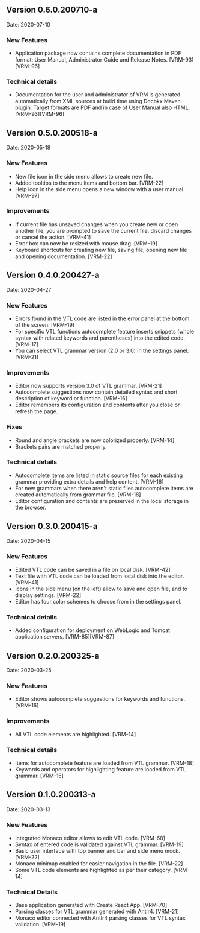 ## Version 0.6.0.200710-a
Date: 2020-07-10

### New Features
- Application package now contains complete documentation in PDF format: User Manual, Administrator Guide and Release Notes. [VRM-93][VRM-96]

### Technical details
- Documentation for the user and administrator of VRM is generated automatically from XML sources at build time using Docbkx Maven plugin.
  Target formats are PDF and in case of User Manual also HTML. [VRM-93][VRM-96]


## Version 0.5.0.200518-a
Date: 2020-05-18

### New Features
- New file icon in the side menu allows to create new file.
- Added tooltips to the menu items and bottom bar. [VRM-22]
- Help icon in the side menu opens a new window with a user manual. [VRM-97]

### Improvements
- If current file has unsaved changes when you create new or open another file, you are prompted to save the current file, discard changes or cancel the action. [VRM-41]
- Error box can now be resized with mouse drag. [VRM-19]
- Keyboard shortcuts for creating new file, saving file, opening new file and opening documentation. [VRM-22]


## Version 0.4.0.200427-a
Date: 2020-04-27

### New Features
- Errors found in the VTL code are listed in the error panel at the bottom of the screen. [VRM-19]
- For specific VTL functions autocomplete feature inserts snippets (whole syntax with related keywords and parentheses) into the edited code. [VRM-17]
- You can select VTL grammar version (2.0 or 3.0) in the settings panel. [VRM-21]

### Improvements
- Editor now supports version 3.0 of VTL grammar. [VRM-21]
- Autocomplete suggestions now contain detailed syntax and short description of keyword or function. [VRM-16]
- Editor remembers its configuration and contents after you close or refresh the page.

### Fixes
- Round and angle brackets are now colorized properly. [VRM-14]
- Brackets pairs are matched properly.

### Technical details
- Autocomplete items are listed in static source files for each existing grammar providing extra details and help content. [VRM-16]
- For new grammars when there aren't static files autocomplete items are created automatically from grammar file. [VRM-18]
- Editor configuration and contents are preserved in the local storage in the browser.


## Version 0.3.0.200415-a
Date: 2020-04-15

### New Features
- Edited VTL code can be saved in a file on local disk. [VRM-42]
- Text file with VTL code can be loaded from local disk into the editor. [VRM-41]
- Icons in the side menu (on the left) allow to save and open file, and to display settings. [VRM-22]
- Editor has four color schemes to choose from in the settings panel.

### Technical details
- Added configuration for deployment on WebLogic and Tomcat application servers. [VRM-85][VRM-87]


## Version 0.2.0.200325-a
Date: 2020-03-25

### New Features
- Editor shows autocomplete suggestions for keywords and functions. [VRM-16]

### Improvements
- All VTL code elements are highlighted. [VRM-14]

### Technical details
- Items for autocomplete feature are loaded from VTL grammar. [VRM-18]
- Keywords and operators for highlighting feature are loaded from VTL grammar. [VRM-15]


## Version 0.1.0.200313-a
Date: 2020-03-13

### New Features
- Integrated Monaco editor allows to edit VTL code. [VRM-68]
- Syntax of entered code is validated against VTL grammar. [VRM-19]
- Basic user interface with top banner and bar and side menu mock. [VRM-22]
- Monaco minimap enabled for easier navigation in the file. [VRM-22]
- Some VTL code elements are highlighted as per their category. [VRM-14]

### Technical Details
- Base application generated with Create React App. [VRM-70]
- Parsing classes for VTL grammar generated with Antlr4. [VRM-21]
- Monaco editor connected with Antlr4 parsing classes for VTL syntax validation. [VRM-19]